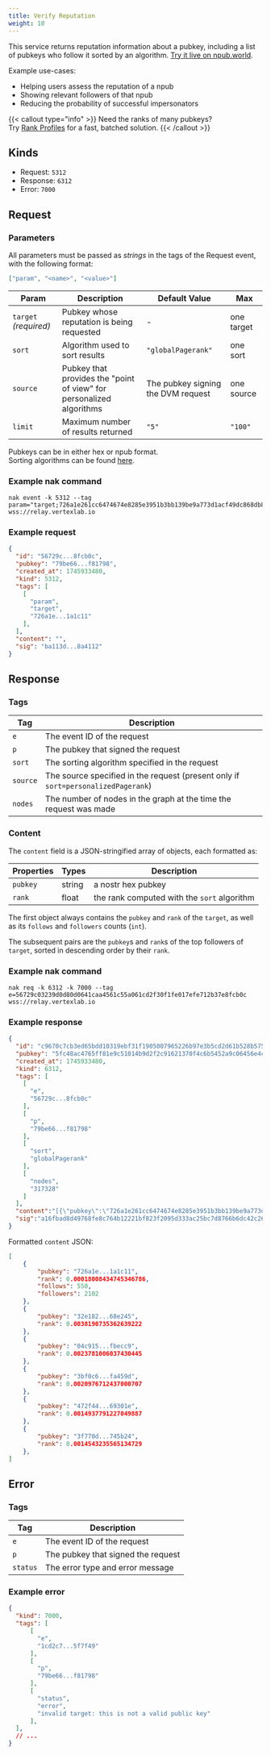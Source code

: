 ```yaml
---
title: Verify Reputation
weight: 10
---
```


This service returns reputation information about a pubkey, including a list of pubkeys who follow it sorted by an algorithm. [Try it live on npub.world](https://npub.world/npub1kpt95rv4q3mcz8e4lamwtxq7men6jprf49l7asfac9lnv2gda0lqdknhmz).

Example use-cases:

  - Helping users assess the reputation of a npub
  - Showing relevant followers of that npub
  - Reducing the probability of successful impersonators

{{< callout type="info" >}}
Need the ranks of many pubkeys?  
Try [Rank Profiles](/docs/services/rank-profiles) for a fast, batched solution.
{{< /callout >}}

## Kinds

 - Request: `5312`
 - Response: `6312`
 - Error: `7000`

## Request

### Parameters

All parameters must be passed as *strings* in the tags of the Request event, with the following format:

```json
["param", "<name>", "<value>"] 
```

| Param | Description | Default Value | Max |
|-----|-----|-----| ----- |
| `target` _(required)_  | Pubkey whose reputation is being requested | - | one target |
| `sort` | Algorithm used to sort results | `"globalPagerank"` | one sort |
| `source` | Pubkey that provides the "point of view" for personalized algorithms | The pubkey signing the DVM request | one source |
| `limit` | Maximum number of results returned | `"5"` | `"100"` |

Pubkeys can be in either hex or npub format.  
Sorting algorithms can be found [here](/docs/algos).

### Example nak command
```
nak event -k 5312 --tag param="target;726a1e261cc6474674e8285e3951b3bb139be9a773d1acf49dc868db861a1c11" wss://relay.vertexlab.io
```

### Example request

```json
{
  "id": "56729c...8fcb0c",
  "pubkey": "79be66...f81798",
  "created_at": 1745933480,
  "kind": 5312,
  "tags": [
    [
      "param",
      "target",
      "726a1e...1a1c11"
    ],
  ],
  "content": "",
  "sig": "ba113d...8a4112"
}
```

## Response

### Tags

| Tag     | Description                                                                 |
|---------|-----------------------------------------------------------------------------|
| `e`     | The event ID of the request                                                 |
| `p`     | The pubkey that signed the request                                          |
| `sort`  | The sorting algorithm specified in the request                              |
| `source`| The source specified in the request (present only if `sort=personalizedPagerank`) |
| `nodes` | The number of nodes in the graph at the time the request was made           |

### Content

The `content` field is a JSON-stringified array of objects, each formatted as:

| Properties | Types | Description |
|-----|-----|-----|
| `pubkey` | string | a nostr hex pubkey|
| `rank` | float | the rank computed with the `sort` algorithm|


The first object always contains the `pubkey` and `rank` of the `target`, as well as its `follows` and `followers` counts (`int`).

The subsequent pairs are the `pubkey`s and `rank`s of the top followers of `target`, sorted in descending order by their `rank`.

### Example nak command
```
nak req -k 6312 -k 7000 --tag e=56729c03239d0d80d0641caa4561c55a061cd2f30f1fe017efe712b37e8fcb0c wss://relay.vertexlab.io
```

### Example response

```json
{
  "id": "c9670c7cb3ed65bdd10319ebf31f1905007965226b97e3b5cd2d61b528b575af",
  "pubkey": "5fc48ac4765ff81e9c51014b9d2f2c91621370f4c6b5452a9c06456e4cccaeb4",
  "created_at": 1745933480,
  "kind": 6312,
  "tags": [
    [
      "e",
      "56729c...8fcb0c"
    ],
    [
      "p",
      "79be66...f81798"
    ],
    [
      "sort",
      "globalPagerank"
    ],
    [
      "nodes",
      "317328"
    ]
  ],
  "content":"[{\"pubkey\":\"726a1e261cc6474674e8285e3951b3bb139be9a773d1acf49dc868db861a1c11\",\"rank\":0.00018008434745346786,\"follows\":550,\"followers\":2102},{\"pubkey\":\"32e1827635450ebb3c5a7d12c1f8e7b2b514439ac10a67eef3d9fd9c5c68e245\",\"rank\":0.0038190735362639222},{\"pubkey\":\"04c915daefee38317fa734444acee390a8269fe5810b2241e5e6dd343dfbecc9\",\"rank\":0.0023781006037430445},{\"pubkey\":\"3bf0c63fcb93463407af97a5e5ee64fa883d107ef9e558472c4eb9aaaefa459d\",\"rank\":0.0020976712437000707},{\"pubkey\":\"472f440f29ef996e92a186b8d320ff180c855903882e59d50de1b8bd5669301e\",\"rank\":0.0014937791227049887},{\"pubkey\":\"3f770d65d3a764a9c5cb503ae123e62ec7598ad035d836e2a810f3877a745b24\",\"rank\":0.0014543235565134729}]",
  "sig":"a16fbad8d49768fe8c764b12221bf823f2095d333ac25bc7d8766b6dc42c26f3ce5e365843ca9fbb36eb38fc2b277b4e33ce683610c199f23f7b90c462577f91"
}
```

Formatted `content` JSON:

```json
[
	{
		"pubkey": "726a1e...1a1c11",
		"rank": 0.00018008434745346786,
		"follows": 550,
		"followers": 2102
	},
	{
		"pubkey": "32e182...68e245",
		"rank": 0.0038190735362639222
	},
	{
		"pubkey": "04c915...fbecc9",
		"rank": 0.0023781006037430445
	},
	{
		"pubkey": "3bf0c6...fa459d",
		"rank": 0.0020976712437000707
	},
	{
		"pubkey": "472f44...69301e",
		"rank": 0.0014937791227049887
	},
	{
		"pubkey": "3f770d...745b24",
		"rank": 0.0014543235565134729
	},
]
```

## Error

### Tags

| Tag     | Description                                                                 |
|---------|-----------------------------------------------------------------------------|
| `e`     | The event ID of the request                                                 |
| `p`     | The pubkey that signed the request                                          |
| `status`| The error type and error message                              |

### Example error

```json
{
  "kind": 7000,
  "tags": [
      [
        "e",
        "1cd2c7...5f7f49"
      ],
      [
        "p",
        "79be66...f81798"
      ],
      [
        "status",
        "error",
        "invalid target: this is not a valid public key"
      ],
  ],
  // ...
}
```
